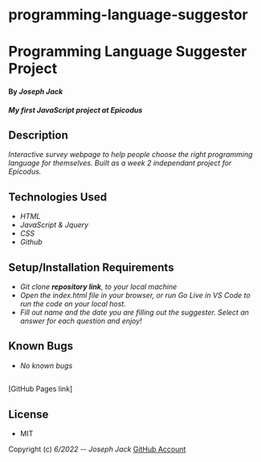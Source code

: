 # programming-language-suggestor
# Programming Language Suggester Project

#### By _**Joseph Jack**_

#### _My first JavaScript project at Epicodus_


## Description

_Interactive survey webpage to help people choose the right programming language for themselves. Built as a week 2 independant project for Epicodus._

## Technologies Used

* _HTML_
* _JavaScript & Jquery_
* _CSS_
* _Github_

## Setup/Installation Requirements

* _Git clone **repository link**, to your local machine_
* _Open the index.html file in your browser, or run Go Live in VS Code to run the code on your local host._
* _Fill out name and the date you are filling out the suggester. Select an answer for each question and enjoy!_

## Known Bugs

* _No known bugs_

##
[GitHub Pages link]
## License
* MIT 

Copyright (c) _6/2022_  -- _Joseph Jack_ [GitHub Account](https://github.com/Josephwjack)
